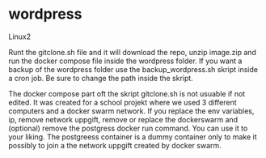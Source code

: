 # wordpress
 Linux2

Runt the gitclone.sh file and it will download the repo, unzip image.zip and run the docker compose file inside the wordpress folder. 
If you want a backup of the wordpress folder use the backup_wordpress.sh skript inside a cron job. Be sure to change the path inside the skript.

The docker compose part oft the skript gitclone.sh is not usuable if not edited. It was created for a school projekt where we used 3 different computers and a docker swarm network. If you replace the env variables, ip, remove network uppgift, remove or replace the dockerswarm and (optional) remove the postgress docker run command. You can use it to your liking. The postgreess container is a dummy container only to make it possibly to join a the network uppgift created by docker swarm. 
